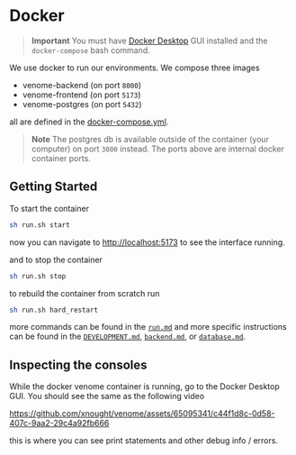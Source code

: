 # Docker


> **Important**
> You must have [Docker Desktop](https://www.docker.com/products/docker-desktop/) GUI installed and the `docker-compose` bash command.

We use docker to run our environments. We compose three images

- venome-backend (on port `8000`)
- venome-frontend (on port `5173`)
- venome-postgres (on port `5432`)

all are defined in the [docker-compose.yml](../docker-compose.yml).

> **Note**
> The postgres db is available outside of the container (your computer) on port `3000` instead. The ports above are internal docker container ports.

## Getting Started

To start the container 

```bash
sh run.sh start
```

now you can navigate to [http://localhost:5173](http://localhost:5173) to see the interface running.

and to stop the container

```bash
sh run.sh stop
```

to rebuild the container from scratch run

```bash
sh run.sh hard_restart
```

more commands can be found in the [`run.md`](run.md) and more specific instructions can be found in the [`DEVELOPMENT.md`](../DEVELOPMENT.md), [`backend.md`](./backend.md), or [`database.md`](./database.md).

## Inspecting the consoles

While the docker venome container is running, go to the Docker Desktop GUI. You should see the same as the following video


https://github.com/xnought/venome/assets/65095341/c44f1d8c-0d58-407c-9aa2-29c4a92fb666


this is where you can see print statements and other debug info / errors.


